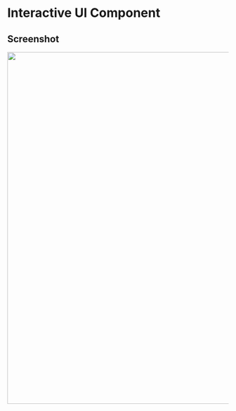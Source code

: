 # Interactive UI Component

## Screenshot

<p align="left">
  <img src="https://user-images.githubusercontent.com/94080341/236612406-4d5b96eb-8f42-45eb-937a-8bbe9fd5747c.png" height="800" />
</p>